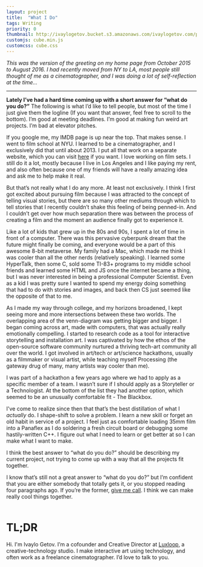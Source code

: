 ```yaml
---
layout: project
title:  "What I Do"
tags: Writing
priority: 0
thumbnail: http://ivaylogetov.bucket.s3.amazonaws.com/ivaylogetov.com/projects/writing/blackbox.png
customjs: cube.min.js
customcss: cube.css
---
```


*This was the version of the greeting on my home page from October 2015 to August 2016. I had recently moved from NY to LA, most people still thought of me as a cinematographer, and I was doing a lot of self-reflection at the time...*

---

**Lately I’ve had a hard time coming up with a short answer for “what do you do?”**
The following is what I’d like to tell people, but most of the time I just give them the logline (If you want that answer, feel free to scroll to the bottom). I’m good at meeting deadlines. I’m good at making fun weird art projects. I’m bad at elevator pitches.


If you google me, my IMDB page is up near the top. That makes sense. I went to film school at NYU. I learned to be a cinematographer, and I exclusively did that until about 2013. I put all that work on a separate website, which you can visit <a href="http://ivaylogetovdp.com" target="_blank" class="bolder linkAnim">here</a> if you want. I love working on film sets. I still do it a lot, mostly because I live in Los Angeles and I like paying my rent, and also often because one of my friends will have a really amazing idea and ask me to help make it real.


But that’s not really what I do any more. At least not exclusively. I think I first got excited about pursuing film because I was attracted to the concept of telling visual stories, but there are so many other mediums through which to tell stories that I recently couldn’t shake this feeling of being penned-in. And I couldn’t get over how much separation there was between the process of creating a film and the moment an audience finally got to experience it.


Like a lot of kids that grew up in the 80s and 90s, I spent a lot of time in front of a computer. There was this pervasive cyberpunk dream that the future might finally be coming, and everyone would be a part of this awesome 8-bit metaverse. My family had a Mac, which made me think I was cooler than all the other nerds (relatively speaking). I learned some HyperTalk, then some C, sold some TI-83+ programs to my middle school friends and learned some HTML and JS once the internet became a thing, but I was never interested in being a professional Computer Scientist. Even as a kid I was pretty sure I wanted to spend my energy doing something that had to do with stories and images, and back then CS just seemed like the opposite of that to me.


As I made my way through college, and my horizons broadened, I kept seeing more and more intersections between these two worlds. The overlapping area of the venn-diagram was getting bigger and bigger. I began coming across art, made with computers, that was actually really emotionally compelling. I started to research code as a tool for interactive storytelling and installation art. I was captivated by how the ethos of the open-source software community nurtured a thriving tech-art community all over the world. I got involved in art/tech or art/science hackathons, usually as a filmmaker or visual artist, while teaching myself Processing (the gateway drug of many, many artists way cooler than me).


I was part of a hackathon a few years ago where we had to apply as a specific member of a team. I wasn’t sure if I should apply as a Storyteller or a Technologist. At the bottom of the list they had another option, which seemed to be an unusually comfortable fit - The Blackbox.


<div id="theBlackBox">
  <!-- This kickass css/js rotating cube is inspired by a post by Paul Hayes (http://paulrhayes.com),
  and uses a good amout of his code. I made some changes, specifically to the interactivity in
  the JS, but the CSS is all his, and the idea of doing an interactive cube with CSS transforms
  intead of WebGL is his too. -->
  <section class="cube">
    <div></div>
    <div></div>
    <div></div>
    <div></div>
    <div></div>
    <div></div>
  </section>
</div>

I've come to realize since then that that’s the best distillation of what I <i>actually</i> do. I shape-shift to solve a problem. I learn a new skill or forget an old habit in service of a project. I feel just as comfortable loading 35mm film into a Panaflex as I do soldering a fresh circuit board or debugging some hastily-written C++. I figure out what I need to learn or get better at so I can make what I want to make.

I think the best answer to “what do you do?” should be describing my current project, not trying to come up with a way that all the projects fit together.

I know that’s still not a great answer to “what do you do?” but I’m confident that you are either somebody that totally gets it, or you stopped reading four paragraphs ago. If you’re the former, <a href="#theFooter" class="bolder linkAnim scrollLink">give me call</a>. I think we can make really cool things together.
<br><br>

# TL;DR
Hi. I'm Ivaylo Getov.
I’m a cofounder and Creative Director at <a href="http://luxloop.com" class="bolder linkAnim" target="_blank">Luxloop</a>, a creative-technology studio.
I make interactive art using technology, and often work as a freelance cinematographer. I’d love to talk to you.


<!-- <script src="/assets/js/cube.min.js"></script> -->

